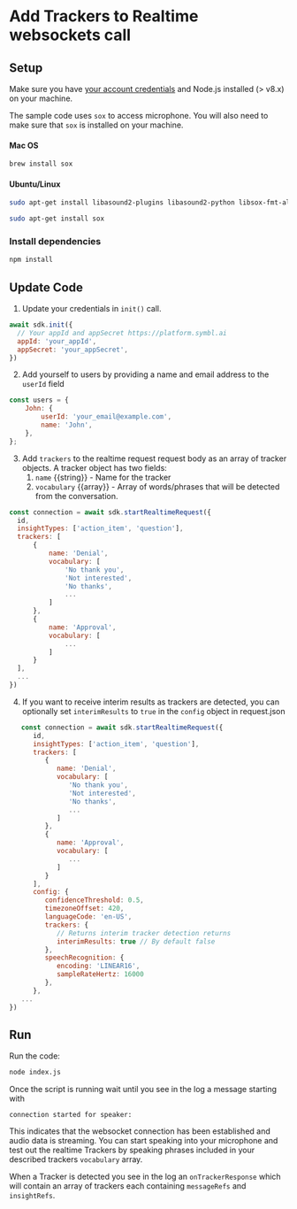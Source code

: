 # Add Trackers to Realtime websockets call

## Setup

Make sure you have [your account credentials](https://platform.symbl.ai/#/home)
and Node.js installed (> v8.x) on your machine.

The sample code uses `sox` to access microphone. You will also need to make sure that `sox` is installed on your machine.

#### Mac OS
```bash
brew install sox
```

#### Ubuntu/Linux
```bash
sudo apt-get install libasound2-plugins libasound2-python libsox-fmt-all

sudo apt-get install sox
```


### Install dependencies

```bash
npm install
```

## Update Code

1. Update your credentials in `init()` call.

```javascript
await sdk.init({
  // Your appId and appSecret https://platform.symbl.ai
  appId: 'your_appId',
  appSecret: 'your_appSecret',
})
```
2. Add yourself to users by providing a name and email address to the `userId` field

```javascript
const users = {
    John: {
        userId: 'your_email@example.com',
        name: 'John',
    },
};
```

3. Add `trackers` to the realtime request request body as an array of tracker objects. A tracker object has two fields:
    1. `name` {{string}} - Name for the tracker
    2. `vocabulary` {{array}} - Array of words/phrases that will be detected from the conversation.

```javascript
const connection = await sdk.startRealtimeRequest({
  id,
  insightTypes: ['action_item', 'question'],
  trackers: [
      {
          name: 'Denial',
          vocabulary: [
              'No thank you',
              'Not interested',
              'No thanks',
              ...
          ]
      },
      {
          name: 'Approval',
          vocabulary: [
              ...
          ]
      }
  ],
  ...
})

```

4. If you want to receive interim results as trackers are detected, you can optionally set `interimResults` to `true` in the `config` object in request.json
```javascript
   const connection = await sdk.startRealtimeRequest({
      id,
      insightTypes: ['action_item', 'question'],
      trackers: [
         {
            name: 'Denial',
            vocabulary: [
               'No thank you',
               'Not interested',
               'No thanks',
               ...
            ]
         },
         {
            name: 'Approval',
            vocabulary: [
               ...
            ]
         }
      ],
      config: {
         confidenceThreshold: 0.5,
         timezoneOffset: 420,
         languageCode: 'en-US',
         trackers: {
            // Returns interim tracker detection returns
            interimResults: true // By default false
         },
         speechRecognition: {
            encoding: 'LINEAR16',
            sampleRateHertz: 16000
         },
      },
   ...
})
```

## Run

Run the code:

```bash
node index.js
```

Once the script is running wait until you see in the log a message starting with
```
connection started for speaker:
```
This indicates that the websocket connection has been established and audio data is streaming.
You can start speaking into your microphone and test out the realtime Trackers by speaking phrases included in your described trackers `vocabulary` array.

When a Tracker is detected you see in the log an `onTrackerResponse` which will contain an array of trackers each containing `messageRefs` and `insightRefs`.
